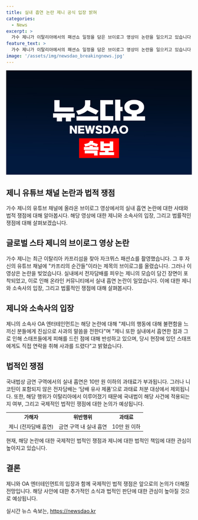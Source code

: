 ```yaml
---
title: 실내 흡연 논란 제니 공식 입장 밝혀
categories:
  - News
excerpt: >
  가수 제니가 이탈리아에서의 패션쇼 일정을 담은 브이로그 영상이 논란을 일으키고 있습니다. 영상 속 제니가 실내에서 전자담배를 흡연하고, 스태프에게 피해를 준 것으로 보여 온라인 커뮤니티에서 비난을 받고 있습니다. 해당 부분은 삭제됐지만 논란은 여전히 이어지고 있습니다. 현재 어떤 조치가 취해질지에 대한 궁금증이 높아지고 있습니다. (단어 수: 92)
feature_text: >
  가수 제니가 이탈리아에서의 패션쇼 일정을 담은 브이로그 영상이 논란을 일으키고 있습니다. 영상 속 제니가 실내에서 전자담배를 흡연하고, 스태프에게 피해를 준 것으로 보여 온라인 커뮤니티에서 비난을 받고 있습니다. 해당 부분은 삭제됐지만 논란은 여전히 이어지고 있습니다. 현재 어떤 조치가 취해질지에 대한 궁금증이 높아지고 있습니다. (단어 수: 92)
image: '/assets/img/newsdao_breakingnews.jpg'
---
```


<p><img src="/assets/img/newsdao_breakingnews.jpg" alt="koreaapp 속보" /></p>

<h2>제니 유튜브 채널 논란과 법적 쟁점</h2>

<p data-ke-size="size16">가수 제니의 유튜브 채널에 올라온 브이로그 영상에서의 실내 흡연 논란에 대한 사태와 법적 쟁점에 대해 알아봅시다. 해당 영상에 대한 제니와 소속사의 입장, 그리고 법률적인 쟁점에 대해 살펴보겠습니다.</p>

<h2 data-ke-size="size26">글로벌 스타 제니의 브이로그 영상 논란</h2>

<p data-ke-size="size16">가수 제니는 최근 이탈리아 카프리섬을 찾아 자크뮈스 패션쇼를 촬영했습니다. 그 후 자신의 유튜브 채널에 "카프리의 순간들"이라는 제목의 브이로그를 올렸습니다. 그러나 이 영상은 논란을 빚었습니다. 실내에서 전자담배를 피우는 제니의 모습이 담긴 장면이 포착되었고, 이로 인해 온라인 커뮤니티에서 실내 흡연 논란이 일었습니다. 이에 대한 제니와 소속사의 입장, 그리고 법률적인 쟁점에 대해 살펴봅시다.</p>

<h2 data-ke-size="size26">제니와 소속사의 입장</h2>

<p data-ke-size="size16">제니의 소속사 OA 엔터테인먼트는 해당 논란에 대해 "제니의 행동에 대해 불편함을 느끼신 분들에게 진심으로 사과의 말씀을 전한다"며 "제니 또한 실내에서 흡연한 점과 그로 인해 스태프들에게 피해를 드린 점에 대해 반성하고 있으며, 당시 현장에 있던 스태프에게도 직접 연락을 취해 사과를 드렸다"고 밝혔습니다.</p>

<h2 data-ke-size="size26">법적인 쟁점</h2>

<p data-ke-size="size16">국내법상 금연 구역에서의 실내 흡연은 10만 원 이하의 과태료가 부과됩니다. 그러나 니코틴이 포함되지 않은 전자담배는 ‘담배 유사 제품’으로 과태료 처분 대상에서 제외됩니다. 또한, 해당 행위가 이탈리아에서 이루어졌기 때문에 국내법이 해당 사건에 적용되는지 여부, 그리고 국제적인 법적인 쟁점에 대한 논의가 예상됩니다.</p>

<table>
    <tr>
        <td style="text-align: center; height: 17px;"><b>가해자</b></td>
        <td style="text-align: center; height: 17px;"><b>위반행위</b></td>
        <td style="text-align: center; height: 17px;"><b>과태료</b></td>
    </tr>
    <tr>
        <td style="text-align: center; height: 17px;">제니 (전자담배 흡연)</td>
        <td style="text-align: center; height: 17px;">금연 구역 내 실내 흡연</td>
        <td style="text-align: center; height: 17px;">10만 원 이하</td>
    </tr>
</table>

<p data-ke-size="size16">현재, 해당 논란에 대한 국제적인 법적인 쟁점과 제니에 대한 법적인 책임에 대한 관심이 높아지고 있습니다.</p>

<h2 data-ke-size="size26">결론</h2>

<p data-ke-size="size16">제니와 OA 엔터테인먼트의 입장과 함께 국제적인 법적 쟁점은 앞으로의 논의가 더해질 전망입니다. 해당 사안에 대한 추가적인 소식과 법적인 판단에 대한 관심이 높아질 것으로 예상됩니다.</p>
실시간 뉴스 속보는, <a href="https://newsdao.kr" rel="dofollow">https://newsdao.kr</a>


